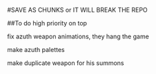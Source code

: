 

#SAVE AS CHUNKS or IT WILL BREAK THE REPO













##To do  high priority on top

fix azuth weapon animations, they hang the game

make azuth palettes

make duplicate weapon for his summons


